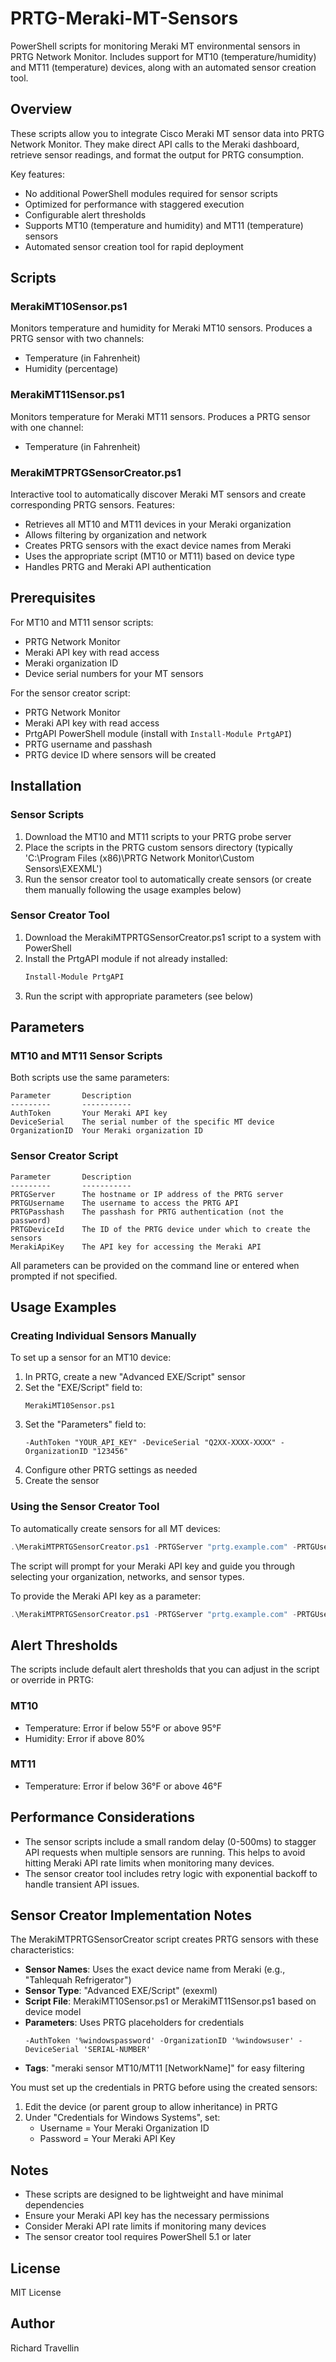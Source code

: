 # PRTG-Meraki-MT-Sensors

PowerShell scripts for monitoring Meraki MT environmental sensors in PRTG Network Monitor. Includes support for MT10 (temperature/humidity) and MT11 (temperature) devices, along with an automated sensor creation tool.

## Overview

These scripts allow you to integrate Cisco Meraki MT sensor data into PRTG Network Monitor. They make direct API calls to the Meraki dashboard, retrieve sensor readings, and format the output for PRTG consumption.

Key features:
- No additional PowerShell modules required for sensor scripts
- Optimized for performance with staggered execution
- Configurable alert thresholds
- Supports MT10 (temperature and humidity) and MT11 (temperature) sensors
- Automated sensor creation tool for rapid deployment

## Scripts

### MerakiMT10Sensor.ps1

Monitors temperature and humidity for Meraki MT10 sensors. Produces a PRTG sensor with two channels:
- Temperature (in Fahrenheit)
- Humidity (percentage)

### MerakiMT11Sensor.ps1

Monitors temperature for Meraki MT11 sensors. Produces a PRTG sensor with one channel:
- Temperature (in Fahrenheit)

### MerakiMTPRTGSensorCreator.ps1

Interactive tool to automatically discover Meraki MT sensors and create corresponding PRTG sensors. Features:
- Retrieves all MT10 and MT11 devices in your Meraki organization
- Allows filtering by organization and network
- Creates PRTG sensors with the exact device names from Meraki
- Uses the appropriate script (MT10 or MT11) based on device type
- Handles PRTG and Meraki API authentication

## Prerequisites

For MT10 and MT11 sensor scripts:
- PRTG Network Monitor
- Meraki API key with read access
- Meraki organization ID
- Device serial numbers for your MT sensors

For the sensor creator script:
- PRTG Network Monitor
- Meraki API key with read access
- PrtgAPI PowerShell module (install with `Install-Module PrtgAPI`)
- PRTG username and passhash
- PRTG device ID where sensors will be created

## Installation

### Sensor Scripts

1. Download the MT10 and MT11 scripts to your PRTG probe server
2. Place the scripts in the PRTG custom sensors directory (typically 'C:\Program Files (x86)\PRTG Network Monitor\Custom Sensors\EXEXML')
3. Run the sensor creator tool to automatically create sensors (or create them manually following the usage examples below)

### Sensor Creator Tool

1. Download the MerakiMTPRTGSensorCreator.ps1 script to a system with PowerShell
2. Install the PrtgAPI module if not already installed:
   ```powershell
   Install-Module PrtgAPI
   ```
3. Run the script with appropriate parameters (see below)

## Parameters

### MT10 and MT11 Sensor Scripts

Both scripts use the same parameters:
```
Parameter       Description
---------       -----------
AuthToken       Your Meraki API key
DeviceSerial    The serial number of the specific MT device
OrganizationID  Your Meraki organization ID
```

### Sensor Creator Script

```
Parameter       Description
---------       -----------
PRTGServer      The hostname or IP address of the PRTG server
PRTGUsername    The username to access the PRTG API
PRTGPasshash    The passhash for PRTG authentication (not the password)
PRTGDeviceId    The ID of the PRTG device under which to create the sensors
MerakiApiKey    The API key for accessing the Meraki API
```

All parameters can be provided on the command line or entered when prompted if not specified.

## Usage Examples

### Creating Individual Sensors Manually

To set up a sensor for an MT10 device:
1. In PRTG, create a new "Advanced EXE/Script" sensor
2. Set the "EXE/Script" field to:
   ```
   MerakiMT10Sensor.ps1
   ```
3. Set the "Parameters" field to:
   ```
   -AuthToken "YOUR_API_KEY" -DeviceSerial "Q2XX-XXXX-XXXX" -OrganizationID "123456"
   ```
4. Configure other PRTG settings as needed
5. Create the sensor

### Using the Sensor Creator Tool

To automatically create sensors for all MT devices:

```powershell
.\MerakiMTPRTGSensorCreator.ps1 -PRTGServer "prtg.example.com" -PRTGUsername "admin" -PRTGPasshash "1234567890" -PRTGDeviceId 1001
```

The script will prompt for your Meraki API key and guide you through selecting your organization, networks, and sensor types.

To provide the Meraki API key as a parameter:

```powershell
.\MerakiMTPRTGSensorCreator.ps1 -PRTGServer "prtg.example.com" -PRTGUsername "admin" -PRTGPasshash "1234567890" -PRTGDeviceId 1001 -MerakiApiKey "YourApiKey"
```

## Alert Thresholds

The scripts include default alert thresholds that you can adjust in the script or override in PRTG:

### MT10
- Temperature: Error if below 55°F or above 95°F
- Humidity: Error if above 80%

### MT11
- Temperature: Error if below 36°F or above 46°F

## Performance Considerations

- The sensor scripts include a small random delay (0-500ms) to stagger API requests when multiple sensors are running. This helps to avoid hitting Meraki API rate limits when monitoring many devices.
- The sensor creator tool includes retry logic with exponential backoff to handle transient API issues.

## Sensor Creator Implementation Notes

The MerakiMTPRTGSensorCreator script creates PRTG sensors with these characteristics:

- **Sensor Names**: Uses the exact device name from Meraki (e.g., "Tahlequah Refrigerator")
- **Sensor Type**: "Advanced EXE/Script" (exexml)
- **Script File**: MerakiMT10Sensor.ps1 or MerakiMT11Sensor.ps1 based on device model
- **Parameters**: Uses PRTG placeholders for credentials
  ```
  -AuthToken '%windowspassword' -OrganizationID '%windowsuser' -DeviceSerial 'SERIAL-NUMBER'
  ```
- **Tags**: "meraki sensor MT10/MT11 [NetworkName]" for easy filtering

You must set up the credentials in PRTG before using the created sensors:
1. Edit the device (or parent group to allow inheritance) in PRTG
2. Under "Credentials for Windows Systems", set:
   - Username = Your Meraki Organization ID
   - Password = Your Meraki API Key

## Notes

- These scripts are designed to be lightweight and have minimal dependencies
- Ensure your Meraki API key has the necessary permissions
- Consider Meraki API rate limits if monitoring many devices
- The sensor creator tool requires PowerShell 5.1 or later

## License

MIT License

## Author

Richard Travellin
